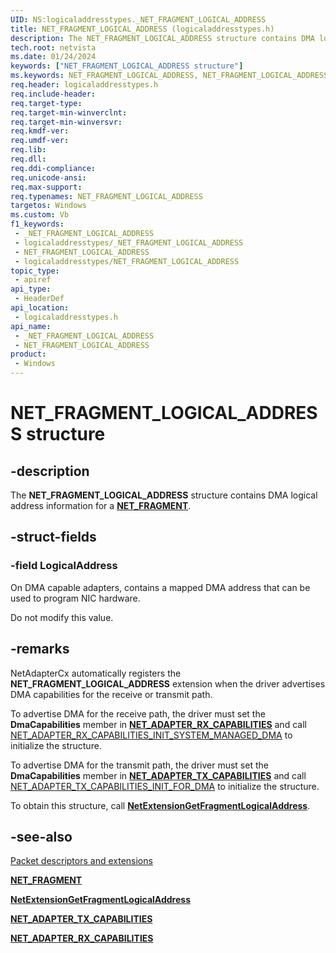 ```yaml
---
UID: NS:logicaladdresstypes._NET_FRAGMENT_LOGICAL_ADDRESS
title: NET_FRAGMENT_LOGICAL_ADDRESS (logicaladdresstypes.h)
description: The NET_FRAGMENT_LOGICAL_ADDRESS structure contains DMA logical address information for a NET_FRAGMENT.
tech.root: netvista
ms.date: 01/24/2024
keywords: ["NET_FRAGMENT_LOGICAL_ADDRESS structure"]
ms.keywords: NET_FRAGMENT_LOGICAL_ADDRESS, NET_FRAGMENT_LOGICAL_ADDRESS,
req.header: logicaladdresstypes.h
req.include-header: 
req.target-type: 
req.target-min-winverclnt: 
req.target-min-winversvr: 
req.kmdf-ver: 
req.umdf-ver: 
req.lib: 
req.dll: 
req.ddi-compliance: 
req.unicode-ansi: 
req.max-support: 
req.typenames: NET_FRAGMENT_LOGICAL_ADDRESS
targetos: Windows
ms.custom: Vb
f1_keywords:
 - _NET_FRAGMENT_LOGICAL_ADDRESS
 - logicaladdresstypes/_NET_FRAGMENT_LOGICAL_ADDRESS
 - NET_FRAGMENT_LOGICAL_ADDRESS
 - logicaladdresstypes/NET_FRAGMENT_LOGICAL_ADDRESS
topic_type:
 - apiref
api_type:
 - HeaderDef
api_location:
 - logicaladdresstypes.h
api_name:
 - _NET_FRAGMENT_LOGICAL_ADDRESS
 - NET_FRAGMENT_LOGICAL_ADDRESS
product:
 - Windows
---
```


# NET_FRAGMENT_LOGICAL_ADDRESS structure


## -description

The **NET_FRAGMENT_LOGICAL_ADDRESS** structure contains DMA logical address information for a [**NET_FRAGMENT**](../fragment/ns-fragment-_net_fragment.md).

## -struct-fields

### -field LogicalAddress

On DMA capable adapters, contains a mapped DMA address that can be used to program NIC hardware.

Do not modify this value.

## -remarks

NetAdapterCx automatically registers the **NET_FRAGMENT_LOGICAL_ADDRESS** extension when the driver advertises DMA capabilities for the receive or transmit path.

To advertise DMA for the receive path, the driver must set the **DmaCapabilities** member in [**NET_ADAPTER_RX_CAPABILITIES**](../netadapter/ns-netadapter-_net_adapter_rx_capabilities.md) and call [NET_ADAPTER_RX_CAPABILITIES_INIT_SYSTEM_MANAGED_DMA](../netadapter/nf-netadapter-net_adapter_rx_capabilities_init_system_managed_dma.md) to initialize the structure. 

To advertise DMA for the transmit path, the driver must set the **DmaCapabilities** member in [**NET_ADAPTER_TX_CAPABILITIES**](../netadapter/ns-netadapter-_net_adapter_tx_capabilities.md) and call [NET_ADAPTER_TX_CAPABILITIES_INIT_FOR_DMA](../netadapter/nf-netadapter-net_adapter_tx_capabilities_init_for_dma.md) to initialize the structure.

To obtain this structure, call [**NetExtensionGetFragmentLogicalAddress**](../logicaladdress/nf-logicaladdress-netextensiongetfragmentlogicaladdress.md).

## -see-also

[Packet descriptors and extensions](/windows-hardware/drivers/netcx/packet-descriptors-and-extensions)

[**NET_FRAGMENT**](../fragment/ns-fragment-_net_fragment.md)

[**NetExtensionGetFragmentLogicalAddress**](../logicaladdress/nf-logicaladdress-netextensiongetfragmentlogicaladdress.md)

[**NET_ADAPTER_TX_CAPABILITIES**](../netadapter/ns-netadapter-_net_adapter_tx_capabilities.md)

[**NET_ADAPTER_RX_CAPABILITIES**](../netadapter/ns-netadapter-_net_adapter_rx_capabilities.md)

